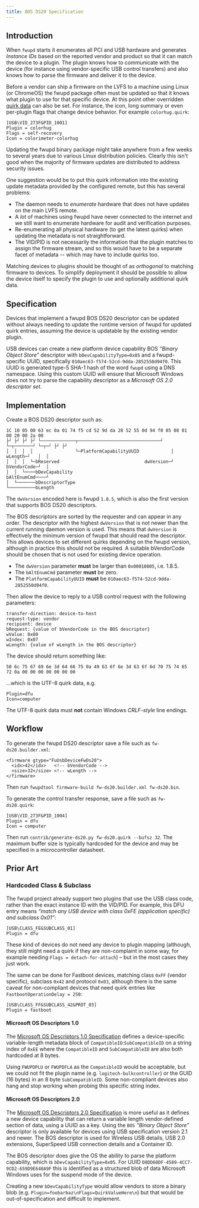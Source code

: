 ```yaml
---
title: BOS DS20 Specification
---
```


## Introduction

When `fwupd` starts it enumerates all PCI and USB hardware and generates *Instance IDs* based on the reported vendor and product so that it can match the device to a plugin.
The plugin knows how to communicate with the device (for instance using vendor-specific USB control transfers) and also knows how to parse the firmware and deliver it to the device.

Before a vendor can ship a firmware on the LVFS to a machine using Linux (or ChromeOS) the fwupd package often must be updated so that it knows what plugin to use for that specific device.
At this point other overridden [quirk data](https://fwupd.github.io/libfwupdplugin/class.Quirks.html) can also be set. For instance, the icon, long summary or even per-plugin flags that change device behavior.
For example `colorhug.quirk`:

    [USB\VID_273F&PID_1001]
    Plugin = colorhug
    Flags = self-recovery
    Icon = colorimeter-colorhug

Updating the fwupd binary package might take anywhere from a few weeks to several years due to various Linux distribution policies.
Clearly this isn't good when the majority of firmware updates are distributed to address security issues.

One suggestion would be to put this quirk information into the existing update metadata provided by the configured remote, but this has several problems:

* The daemon needs to *enumerate* hardware that does not have updates on the main LVFS remote.
* A *lot* of machines using fwupd have never connected to the internet and we still want to enumerate hardware for audit and verification purposes.
* Re-enumerating all physical hardware (to get the latest quirks) when updating the metadata is not straightforward.
* The VID/PID is not necessarily the information that the plugin matches to assign the firmware stream, and so this would have to be a separate facet of metadata -- which may have to include quirks too.

Matching devices to plugins should be thought of as *orthogonal* to matching firmware to devices.
To simplify deployment it should be possible to allow the device itself to specify the plugin to use and optionally additional quirk data.

## Specification

Devices that implement a fwupd BOS DS20 descriptor can be updated without always needing to update the runtime version of fwupd for updated quirk entries, assuming the device is updatable by the existing vendor plugin.

USB devices can create a new platform device capability BOS *“Binary Object Store”* descriptor with `bDevCapabilityType=0x05` and a fwupd-specific UUID, specifically `010aec63-f574-52cd-9dda-2852550d94f0`.
This UUID is generated type-5 SHA-1 hash of the word `fwupd` using a DNS namespace.
Using this custom UUID will ensure that Microsoft Windows does not try to parse the capability descriptor as a *Microsoft OS 2.0 descriptor set*.

## Implementation

Create a BOS DS20 descriptor such as:

    1C 10 05 00 63 ec 0a 01 74 f5 cd 52 9d da 28 52 55 0d 94 f0 05 08 01 00 20 00 2a 00
    ├┘ ├┘ ├┘ ├┘ └─────────────┬───────────────────────────────┘ └─┬───────┘ └─┬─┘ ├┘ ├┘
    │  │  │  │                └─PlatformCapabilityUUID            │   wLength─┘   │  │
    │  │  │  └─bReserved                                dwVersion─┘   bVendorCode─┘  │
    │  │  └────bDevCapability                                         bAltEnumCmd────┘
    │  └───────bDescriptorType
    └──────────bLength

The `dwVersion` encoded here is fwupd `1.8.5`, which is also the first version that supports BOS DS20 descriptors.

The BOS descriptors are sorted by the requester and can appear in any order.
The descriptor with the highest `dwVersion` that is not newer than the current running daemon version is used.
This means that `dwVersion` is effectively the minimum version of fwupd that should read the descriptor.
This allows devices to set different quirks depending on the fwupd version, although in practice this should not be required.
A suitable bVendorCode should be chosen that is not used for existing device operation.

* The `dwVersion` parameter **must** be larger than `0x00010805`, i.e. 1.8.5.
* The `bAltEnumCmd` parameter **must** be zero.
* The `PlatformCapabilityUUID` **must** be `010aec63-f574-52cd-9dda-2852550d94f0`.

Then allow the device to reply to a USB control request with the following parameters:

    transfer-direction: device-to-host
    request-type: vendor
    recipient: device
    bRequest: {value of bVendorCode in the BOS descriptor}
    wValue: 0x00
    wIndex: 0x07
    wLength: {value of wLength in the BOS descriptor}

The device should return something like:

    50 6c 75 67 69 6e 3d 64 66 75 0a 49 63 6f 6e 3d 63 6f 6d 70 75 74 65 72 0a 00 00 00 00 00 00 00

...which is the UTF-8 quirk data, e.g.

    Plugin=dfu
    Icon=computer

The UTF-8 quirk data must **not** contain Windows *CRLF-style* line endings.

## Workflow

To generate the fwupd DS20 descriptor save a file such as `fw-ds20.builder.xml`:

    <firmware gtype="FuUsbDeviceFwDs20">
      <idx>42</idx>   <!-- bVendorCode -->
      <size>32</size> <!-- wLength -->
    </firmware>

Then run `fwupdtool firmware-build fw-ds20.builder.xml fw-ds20.bin`.

To generate the control transfer response, save a file such as `fw-ds20.quirk`:

    [USB\VID_273F&PID_1004]
    Plugin = dfu
    Icon = computer

Then run `contrib/generate-ds20.py fw-ds20.quirk --bufsz 32`.
The maximum buffer size is typically hardcoded for the device and may be specified in a microcontroller datasheet.

## Prior Art

### Hardcoded Class & Subclass

The fwupd project already support two plugins that use the USB class code, rather than the exact instance ID with the VID/PID.
For example, this DFU entry means *“match any USB device with class 0xFE (application specific) and subclass 0x01”*:

    [USB\CLASS_FE&SUBCLASS_01]
    Plugin = dfu

These kind of devices do not need any device to plugin mapping (although, they still might need a quirk if they are non-complaint in some way, for example needing `Flags = detach-for-attach`) – but in the most cases they just work.

The same can be done for Fastboot devices, matching class `0xFF` (vendor specific), subclass `0x42` and protocol `0x03`, although there is the same caveat for non-compliant devices that need quirk entries like `FastbootOperationDelay = 250`:

    [USB\CLASS_FF&SUBCLASS_42&PROT_03]
    Plugin = fastboot

#### Microsoft OS Descriptors 1.0

The [Microsoft OS Descriptors 1.0 Specification](https://docs.microsoft.com/en-us/windows-hardware/drivers/usbcon/microsoft-os-1-0-descriptors-specification) defines a device-specific variable-length metadata block of `CompatibleID`:`SubCompatibleID` on a string index of `0xEE` where the `CompatibleID` and `SubCompatibleID` are also both hardcoded at 8 bytes.

Using `FWUPDPLU` or `FWUPDFLA` as the `CompatibleID` would be acceptable, but we could not fit the plugin name (e.g. `logitech-bulkcontroller`) or the GUID (16 bytes) in an 8 byte `SubCompatibleID`.
Some non-compliant devices also hang and stop working when probing this specific string index.

#### Microsoft OS Descriptors 2.0

The [Microsoft OS Descriptors 2.0 Specification](https://docs.microsoft.com/en-us/windows-hardware/drivers/usbcon/microsoft-os-2-0-descriptors-specification) is more useful as it defines a new device capability that can return a variable length vendor-defined section of data, using a UUID as a key.
Using the `BOS` *“Binary Object Store”* descriptor is only available for devices using USB specification version 2.1 and newer.
The BOS descriptor is used for Wireless USB details, USB 2.0 extensions, SuperSpeed USB connection details and a Container ID.

The BOS descriptor does give the OS the ability to parse the platform capability, which is `bDevCapabilityType=0x05`. For UUID `D8DD60DF-4589-4CC7-9CD2-659D9E648A9F` this is identified as a structured blob of data Microsoft Windows uses for the suspend mode of the device.

Creating a new `bDevCapabilityType` would allow vendors to store a binary blob (e.g. `Plugin=foobarbaz\nFlags=QuirkValueHere\n`) but that would be out-of-specification and difficult to implement.
